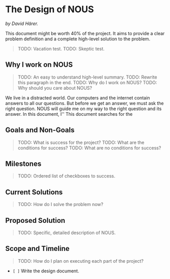 # The Design of NOUS 

*by David Härer.*

This document might be worth 40% of the project.
It aims to provide a clear problem definition 
and a complete high-level solution to the problem.

> TODO: Vacation test.
> TODO: Skeptic test.


## Why I work on NOUS 

> TODO: An easy to understand high-level summary.
> TODO: Rewrite this paragraph in the end.
> TODO: Why do I work on NOUS? 
> TODO: Why should you care about NOUS? 

We live in a distracted world.
Our computers and the internet contain answers to all our questions.
But before we get an answer, we must ask the right question.
NOUS will guide me on my way to the right question and its answer.
In this document, I''
This document searches for the


## Goals and Non-Goals

> TODO: What is success for the project?
> TODO: What are the conditions for success? 
> TODO: What are no conditions for success? 




## Milestones

> TODO: Ordered list of checkboxes to success.


## Current Solutions

> TODO: How do I solve the problem now?


## Proposed Solution

> TODO: Specific, detailed description of NOUS. 


## Scope and Timeline

> TODO: How do I plan on executing each part of the project?

- `[ ]` Write the design document.

